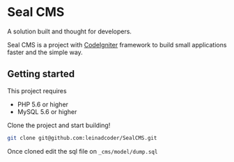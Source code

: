 # Seal CMS
A solution built and thought for developers.

Seal CMS is a project with [CodeIgniter](https://www.codeigniter.com/) framework to build small applications faster and the simple way.

## Getting started

This project requires

- PHP 5.6 or higher
- MySQL 5.6 or higher

Clone the project and start building!

```bash
git clone git@github.com:leinadcoder/SealCMS.git
```

Once cloned edit the sql file on `_cms/model/dump.sql`
